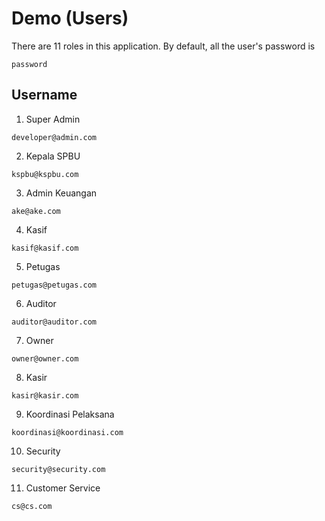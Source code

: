 # Demo (Users)

There are 11 roles in this application. By default, all the user's password is <br>
```
password
```

## Username

1. Super Admin <br>

```
developer@admin.com
```

2. Kepala SPBU <br>

```
kspbu@kspbu.com
```

3. Admin Keuangan <br>

```
ake@ake.com
```

4. Kasif <br>

```
kasif@kasif.com
```

5. Petugas <br>

```
petugas@petugas.com
```

6. Auditor <br>

```
auditor@auditor.com
```

7. Owner <br>

```
owner@owner.com
```

8. Kasir <br>

```
kasir@kasir.com
```

9. Koordinasi Pelaksana

```
koordinasi@koordinasi.com
```

10. Security

```
security@security.com
```

11. Customer Service

```
cs@cs.com
```
